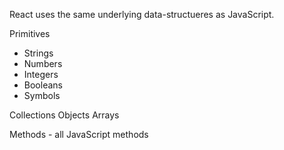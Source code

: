 React uses the same underlying data-structueres as JavaScript.

Primitives

- Strings
- Numbers
- Integers
- Booleans
- Symbols

Collections
Objects
Arrays

Methods - all JavaScript methods
